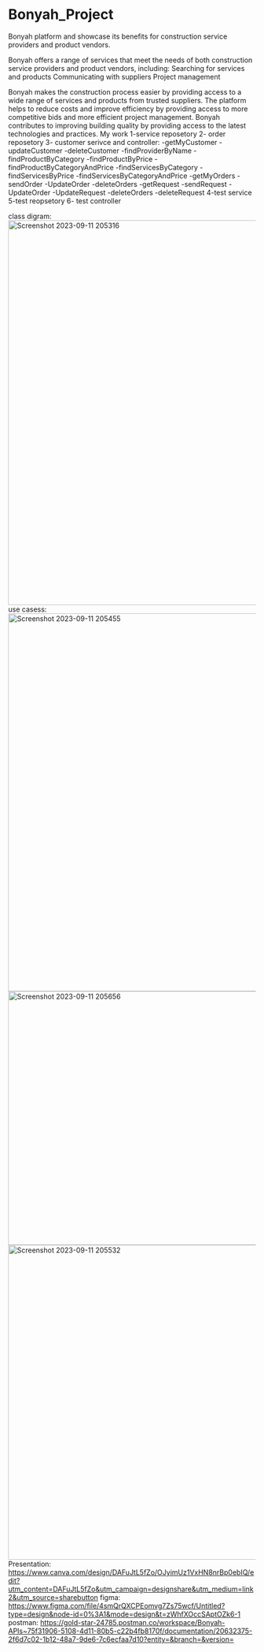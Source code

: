 # Bonyah_Project
Bonyah platform and showcase its benefits for construction service providers and product vendors.

Bonyah offers a range of services that meet the needs of both construction service providers and product vendors, including:
Searching for services and products
Communicating with suppliers
Project management

Bonyah makes the construction process easier by providing access to a wide range of services and products from trusted suppliers.
The platform helps to reduce costs and improve efficiency by providing access to more competitive bids and more efficient project management.
Bonyah contributes to improving building quality by providing access to the latest technologies and practices.
My work 
1-service reposetory
2- order reposetory
3- customer serivce and controller:
  -getMyCustomer
  -updateCustomer
  -deleteCustomer
  -findProviderByName
  -findProductByCategory
  -findProductByPrice
  -findProductByCategoryAndPrice
  -findServicesByCategory
  -findServicesByPrice
  -findServicesByCategoryAndPrice
  -getMyOrders
  -sendOrder
  -UpdateOrder
  -deleteOrders
  -getRequest
  -sendRequest
  -UpdateOrder
  -UpdateRequest
  -deleteOrders
  -deleteRequest
  4-test service
  5-test reopsetory
  6- test controller
  

class digram:
<img width="781" alt="Screenshot 2023-09-11 205316" src="https://github.com/AbdulazizAl91/Bonyah_Project/assets/140315732/81a6d07a-5ec0-4b87-a8ca-172d1ac5b6ef">
use casess:
<img width="767" alt="Screenshot 2023-09-11 205455" src="https://github.com/AbdulazizAl91/Bonyah_Project/assets/140315732/93c4ba82-a39f-4292-80c3-f6b53ba59901">
<img width="515" alt="Screenshot 2023-09-11 205656" src="https://github.com/AbdulazizAl91/Bonyah_Project/assets/140315732/63be481e-96d6-4062-8ba2-ee9ffbd9b48e">
<img width="639" alt="Screenshot 2023-09-11 205532" src="https://github.com/AbdulazizAl91/Bonyah_Project/assets/140315732/08eafd6f-a91b-49f5-aa0d-e456a7562ced">
Presentation:
https://www.canva.com/design/DAFuJtL5fZo/OJyimUz1VxHN8nrBp0ebIQ/edit?utm_content=DAFuJtL5fZo&utm_campaign=designshare&utm_medium=link2&utm_source=sharebutton 
figma:
https://www.figma.com/file/4smQrQXCPEomvg7Zs75wcf/Untitled?type=design&node-id=0%3A1&mode=design&t=zWhfXOccSAptOZk6-1 
postman:
https://gold-star-24785.postman.co/workspace/Bonyah-APIs~75f31906-5108-4d11-80b5-c22b4fb8170f/documentation/20632375-2f6d7c02-1b12-48a7-9de6-7c6ecfaa7d10?entity=&branch=&version=

